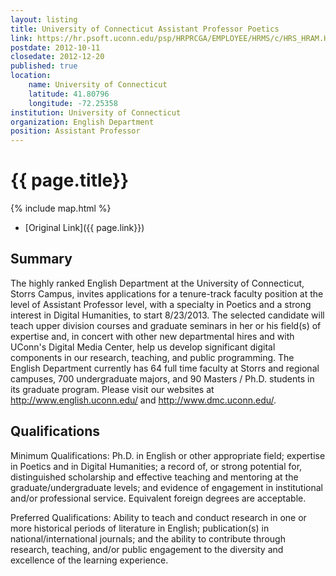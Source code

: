 ```yaml
---
layout: listing
title: University of Connecticut Assistant Professor Poetics 
link: https://hr.psoft.uconn.edu/psp/HRPRCGA/EMPLOYEE/HRMS/c/HRS_HRAM.HRS_CE.GBL?Page=HRS_CE_JOB_DTL&Action=A&JobOpeningId=2013220&SiteId=1&PostingSeq=1
postdate: 2012-10-11
closedate: 2012-12-20
published: true
location:
    name: University of Connecticut
    latitude: 41.80796
    longitude: -72.25358
institution: University of Connecticut
organization: English Department
position: Assistant Professor
---
```



# {{ page.title}}

{% include map.html %}



* [Original Link]({{ page.link}})

## Summary

The highly ranked English Department at the University of Connecticut, Storrs Campus, invites applications for a tenure-track faculty position at the level of Assistant Professor level, with a specialty in Poetics and a strong interest in Digital Humanities, to start 8/23/2013.  The selected candidate will teach upper division courses and graduate seminars in her or his field(s) of expertise and, in concert with other new departmental hires and with UConn's Digital Media Center, help us develop significant digital components in our research, teaching, and public programming.  The English Department currently has 64 full time faculty at Storrs and regional campuses, 700 undergraduate majors, and 90 Masters / Ph.D. students in its graduate program. Please visit our websites at <http://www.english.uconn.edu/> and <http://www.dmc.uconn.edu/>.

## Qualifications

Minimum Qualifications: Ph.D. in English or other appropriate field; expertise in Poetics and in Digital Humanities; a record of, or strong potential for, distinguished scholarship and effective teaching and mentoring at the graduate/undergraduate levels; and evidence of engagement in institutional and/or professional service.  Equivalent foreign degrees are acceptable. 

Preferred Qualifications: Ability to teach and conduct research in one or more historical periods of literature in English; publication(s) in national/international journals; and the ability to contribute through research, teaching, and/or public engagement to the diversity and excellence of the learning experience.

